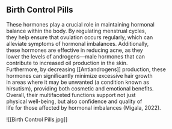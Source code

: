 
## Birth Control Pills

These hormones play a crucial role in maintaining hormonal  
balance within the body. By regulating menstrual cycles,  
they help ensure that ovulation occurs regularly, which can  
alleviate symptoms of hormonal imbalances. Additionally,  
these hormones are effective in reducing acne, as they  
lower the levels of androgens—male hormones that can  
contribute to increased oil production in the skin.  
Furthermore, by decreasing [[Antiandrogens]] production, these  
hormones can significantly minimize excessive hair growth  
in areas where it may be unwanted (a condition known as  
hirsutism), providing both cosmetic and emotional benefits.  
Overall, their multifaceted functions support not just  
physical well-being, but also confidence and quality of  
life for those affected by hormonal imbalances (Migala, 2022).

![[Birth Control Pills.jpg]]